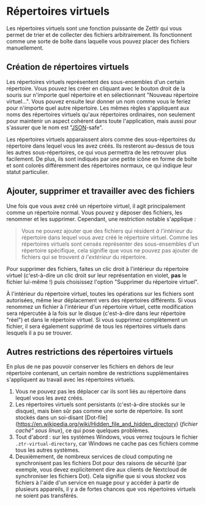 # Répertoires virtuels

Les répertoires virtuels sont une fonction puissante de Zettlr qui vous permet de trier et de collecter des fichiers arbitrairement. Ils fonctionnent comme une sorte de boîte dans laquelle vous pouvez placer des fichiers manuellement.

## Création de répertoires virtuels

Les répertoires virtuels représentent des sous-ensembles d'un certain répertoire. Vous pouvez les créer en cliquant avec le bouton droit de la souris sur n'importe quel répertoire et en sélectionnant "Nouveau répertoire virtuel...". Vous pouvez ensuite leur donner un nom comme vous le feriez pour n'importe quel autre répertoire. Les mêmes règles s'appliquent aux noms des répertoires virtuels qu'aux répertoires ordinaires, non seulement pour maintenir un aspect cohérent dans toute l'application, mais aussi pour s'assurer que le nom est "[JSON](https://en.wikipedia.org/wiki/JSON)-safe".

Les répertoires virtuels apparaissent alors comme des sous-répertoires du répertoire dans lequel vous les avez créés. Ils resteront au-dessus de tous les autres sous-répertoires, ce qui vous permettra de les retrouver plus facilement. De plus, ils sont indiqués par une petite icône en forme de boîte et sont colorés différemment des répertoires normaux, ce qui indique leur statut particulier.

## Ajouter, supprimer et travailler avec des fichiers

Une fois que vous avez créé un répertoire virtuel, il agit principalement comme un répertoire normal. Vous pouvez y déposer des fichiers, les renommer et les supprimer. Cependant, une restriction notable s'applique :

> Vous ne pouvez ajouter que des fichiers qui résident _à l'intérieur_ du répertoire dans lequel vous avez créé le répertoire virtuel. Comme les répertoires virtuels sont censés représenter des sous-ensembles d'un répertoire spécifique, cela signifie que vous ne pouvez pas ajouter de fichiers qui se trouvent _à l'extérieur_ du répertoire.

Pour supprimer des fichiers, faites un clic droit à l'intérieur du répertoire virtuel (c'est-à-dire un clic droit sur leur représentation en violet, **pas** le fichier lui-même !) puis choisissez l'option "Supprimer du répertoire virtuel".

À l'intérieur du répertoire virtuel, toutes les opérations sur les fichiers sont autorisées, même leur déplacement vers des répertoires différents. Si vous renommez un fichier à l'intérieur d'un répertoire virtuel, cette modification sera répercutée à la fois sur le disque (c'est-à-dire dans leur répertoire "réel") et dans le répertoire virtuel. Si vous supprimez complètement un fichier, il sera également supprimé de tous les répertoires virtuels dans lesquels il a pu se trouver.

## Autres restrictions des répertoires virtuels

En plus de ne pas pouvoir conserver les fichiers en dehors de leur répertoire contenant, un certain nombre de restrictions supplémentaires s'appliquent au travail avec les répertoires virtuels.

1. Vous ne pouvez pas les déplacer car ils sont liés au répertoire dans lequel vous les avez créés.
2. Les répertoires virtuels sont persistants (c'est-à-dire stockés sur le disque), mais bien sûr pas comme une sorte de répertoire. Ils sont stockés dans un soi-disant [Dot-file] (https://en.wikipedia.org/wiki/Hidden_file_and_hidden_directory) (_fichier caché" sous linux_), ce qui pose quelques problèmes.
  1. Tout d'abord : sur les systèmes Windows, vous verrez toujours le fichier `.ztr-virtual-directory`, car Windows ne cache pas ces fichiers comme tous les autres systèmes.
  2. Deuxièmement, de nombreux services de cloud computing ne synchronisent pas les fichiers Dot pour des raisons de sécurité (par exemple, vous devez explicitement dire aux clients de Nextcloud de synchroniser les fichiers Dot). Cela signifie que si vous stockez vos fichiers à l'aide d'un service en nuage pour y accéder à partir de plusieurs appareils, il y a de fortes chances que vos répertoires virtuels ne soient pas transférés.